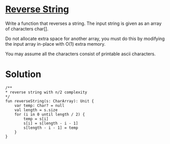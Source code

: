# [Reverse String](https://leetcode.com/problems/reverse-string/)

Write a function that reverses a string. The input string is given as an array of characters char[].

Do not allocate extra space for another array, you must do this by modifying the input array in-place with O(1) extra memory.

You may assume all the characters consist of printable ascii characters.

# Solution
```
/**
* reverse string with n/2 complexity
*/
fun reverseString(s: CharArray): Unit {
    var temp: Char? = null
    val length = s.size
    for (i in 0 until length / 2) {
        temp = s[i]
        s[i] = s[length - i - 1]
        s[length - i - 1] = temp
    }
}
```
